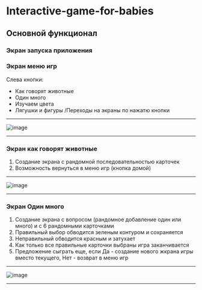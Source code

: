 # Interactive-game-for-babies


## Основной функционал
### Экран запуска приложения
### Экран меню игр
Слева кнопки: 
- Как говорят животные
- Один много
- Изучаем цвета
- Лягушки и фигуры
/Переходы на экраны по нажатю кнопки
***
![image](https://user-images.githubusercontent.com/21302465/173004710-cac4b436-6558-4739-a635-7784768d09a5.png)
***
### Экран как говорят животные
1. Создание экрана с рандомной последовательностью карточек
2. Возможность вернуться в меню игр (кнопка домой)
***
![image](https://user-images.githubusercontent.com/21302465/173005756-29514305-8f79-4d86-86c7-cb209c6ee531.png)
***
### Экран Один много
1. Создание экрана с вопросом (рандомное добавление один или много) и с 6 рандомными карточками
2. Правильный выбор обводится зеленым контуром и сохраняется
3. Неправильный обводится красным и затухает
4. Как только все правильные карточки выбраны игра заканчивается
5. Предложение сыграть еще, если Да - создание нового жкрана игры вместо текущего, Нет - возврат в меню игр
***
![image](https://user-images.githubusercontent.com/21302465/173007702-3451523c-56fe-4c35-aeb5-cbbe680d9666.png)
***



